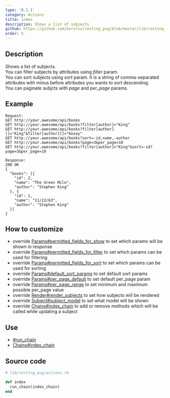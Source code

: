 ```yaml
---
type: '0.1.1'
category: Actions
title: index
description: Shows a list of subjects
github: https://github.com/korolvs/resting_pug/blob/master/lib/resting_pug/actions.rb#L155
order: 5
---
```


## Description
Shows a list of subjects. <br/>
You can filter subjects by attributes using *filter* param. <br/>
You can sort subjects using *sort* param. It is a string of comma-separated attributes with minus before attributes you wants to sort descending. <br/>
You can paginate subjcts with *page* and *per_page* params.

## Example
```
Request:
GET http://your.awesome/api/books
GET http://your.awesome/api/books?filter[author]="King"
GET http://your.awesome/api/books?filter[author][]="King"&filter[author][]="Kesey"
GET http://your.awesome/api/books?sort=-id,name,-author
GET http://your.awesome/api/books?page=3&per_page=10
GET http://your.awesome/api/books?filter[author]="King"&sort=-id?page=3&per_page=10

Response:
200 OK
{
  "books": [{
    "id": 2,
    "name": "The Green Mile",
    "author": "Stephen King"
  }, {
    "id": 1,
    "name": "11/22/63",
    "author": "Stephen King"
  }]
}
```

## How to customize
- override [Params#permitted_fields_for_show](/0.1.1/params/permitted_fields_for_show) to set which params will be shown in response
- override [Params#permitted_fields_for_filter](/0.1.1/params/permitted_fields_for_filter) to set which params can be used for filtering
- override [Params#permitted_fields_for_sort](/0.1.1/params/permitted_fields_for_sort) to set which params can be used for sorting
- override [Params#default_sort_params](/0.1.1/params/default_sort_params) to set default sort params
- override [Params#per_page_default](/0.1.1/params/per_page_default) to set default per_page param
- override [Params#per_page_range](/0.1.1/params/per_page_range) to set minimum and maximum possible per_page value
- override [Render#render_subjects](/0.1.1/render/render_subjects) to set how subjects will be rendered
- override [Subject#subject_model](/0.1.1/subject/subject_model) to set what model will be shown
- override [Chains#index_chain](/0.1.1/chains/index_chain) to add or remove methods which will be called while updating a subject

## Use
- [#run_chain](/0.1.1/actions/run_chain)
- [Chains#index_chain](/0.1.1/chains/index_chain)

## Source code
```ruby
# lib/resting_pug/actions.rb

def index
  run_chain(index_chain)
end
```



